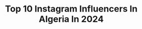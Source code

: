 ---
title: Top 10 Instagram Influencers In Algeria In 2024
description: >-
  Find top Instagram influencers in Algeria in 2024. Most popular hashtags: #algeria #photography #algerie.
platform: Instagram
hits: 23
text_top: Discover the most popular Instagram influencers on inBeat.
text_bottom: Our database aggregates 23 Instagram influencers like this in Algeria for you to work with.
profiles:
  - username: "rym.amari"
    fullname: >-
      RYM AMARI ريم عماري
    bio: >-
      An Engineer 🎓 turned Tv Presenter 📺 & Miss Algeria 👑 📩 amarirym@gmail.com
    location: "Algeria"
    followers: 499804
    engagement: 337
    commentsToLikes: 0.020812
    id: ck0w109wygx2o0i19sqsln1gw
    verified: false
    hashtags: "#totalenergiesafcon2023, #genevi, #traditionsalg, #luxuryhouse"
  - username: "yahiasamara_official"
    fullname: >-
      El AMIRA SAMARA YAHIA
    bio: >-
      MissArabWorld2019 Model-Ads Owner: @samaraglow_ ☀️وأَلْقَيت علَيك محَبة مني ولِتصنَع علَى عيْني✨ 💫☀️💫 Snp: amirasamara911
    location: "Algeria"
    followers: 853721
    engagement: 284
    commentsToLikes: 0.018309
    id: ck0u0y6zlva5m0i19zkk3fo0p
    verified: false
    hashtags: "#beautifuldestinations, #love, #cairo, #istanbul"
  - username: "ramzi.zangacrazy"
    fullname: >-
      Ramzi Zanga Crazy
    bio: >-
      Ramzi Zaki Bahloul 🇩🇿 Influencer /TV presenter / Humorist and Artist Member of Zanga Crazy Officiel
    location: "Algeria"
    followers: 1104159
    engagement: 221
    commentsToLikes: 0.031823
    id: ck0tyehvgmh1i0i19x5dvi1ht
    verified: false
    hashtags: "#bekri, #parachute, #blackandwhitephotography, #blackandwhite"
  - username: "les_kabyle_"
    fullname: >-
      femme_kabyles ⵣ
    bio: >-
      ⵣ imazighen_berbéres ⵣ 𝓚𝓪𝓫𝔂𝓵𝓮 Page berbères ⵣ algérienne🇩🇿 admin @tayebe_salvador Tizi bejaia bouira ⵣ envoyez nous vos photo et vidéo en privé ⵣ
    location: "Algeria"
    followers: 1396015
    engagement: 131
    commentsToLikes: 0.025885
    id: ck15sbezdc5qq0i19rsroieo2
    verified: false
    hashtags: "#dz, #alg, #algerianstyle, #cheddatlemcenia"
  - username: "souhilaofficial"
    fullname: >-
      Souhila Ben Lachhab سهيلة
    bio: >-
      ⓈⒷⓁ🦋 🌟 ᴀʟɢÉʀɪᴇɴ 🇩🇿 ᴀᴄᴛʀᴇꜱꜱ & ꜱɪɴɢᴇʀ & ᴛᴠ ᴘʀᴇꜱᴇɴᴛᴇʀ 🌟email: Souhilabenlachhab.contact@gmail.com
    location: "Algeria"
    followers: 2565626
    engagement: 50
    commentsToLikes: 0.012332
    id: ck14gdxgd4qcc0i196kw8va02
    verified: true
    hashtags: "#malaysia, #souhilabenlachhab, #algeria, #uae"
  - username: "djoher.art"
    fullname: >-
      Djoher Art
    bio: >-
      •Djoher GHAOUL جوهر •an 18 yo girl |Self-taught artist🎨 •Medical Student •🇩🇿Oran, Algeria •DM for Commissions or collabs #art
    location: "Algeria"
    followers: 3286
    engagement: 2066
    commentsToLikes: 0.114366
    id: ck0vwzka9wdkp0i198i4r1ph7
    verified: false
    hashtags: "#charcoaldrawing, #artwork, #draw, #portrait"
  - username: "firdouss_kb"
    fullname: >-
      Firdouss_akb
    bio: >-
      رد المتابعة 😍 مرحبا بيكم معي 🇩🇿.🇲🇦.🇹🇳 Øuficeille compte Mon tik_tok :Firdouss_gata Chanel Youtoup :👇👇
    location: "Algeria"
    followers: 153935
    engagement: 124
    commentsToLikes: 0.059697
    id: ck0ub935xe26r0i19h86273ek
    verified: false
    hashtags: "#dahk, #dahka, #oran, #dz"
  - username: "malek_djeriou"
    fullname: >-
      Rosa djeriou
    bio: >-
      Malek djeriou/ #Artiste لاعلاناتكم التجارية. 👈 @perle___m_ ❤️ No : Facebook ❌
    location: "Algeria"
    followers: 1167906
    engagement: 88
    commentsToLikes: 0.010105
    id: ck137bgb7apim0i197eiah2v9
    verified: false
    hashtags: ""
  - username: "diamonds_of_algeria"
    fullname: >-
      Algerian 🇩🇿culture
    bio: >-
      صفحة منوعة للتراث الجزائري 🇩🇿 ماضي الجزائر وحاضرها 🌼🌼 العروسة الجزائرية 👑 #اللباس_التقليدي_الجزائري #عادات_وتقاليد_جزائرية #اكتشف_الجزائر
    location: "Algeria"
    followers: 199372
    engagement: 97
    commentsToLikes: 0.015528
    id: ck14lhqsvuqhj0i19wvfpyd13
    verified: false
    hashtags: "#algerie, #kabylegirl, #alg, #paris"
  - username: "adel__art"
    fullname: >-
      ஜ۩۞۩ஜ   ஜ۩۞۩ஜ
    bio: >-
      
    location: "Algeria"
    followers: 8383
    engagement: 1145
    commentsToLikes: 0.072824
    id: ck14inwc2gc3x0i19syft2ge0
    verified: false
    hashtags: "#mannequin, #instadrawing, #drawingpencil, #handsome"
---
